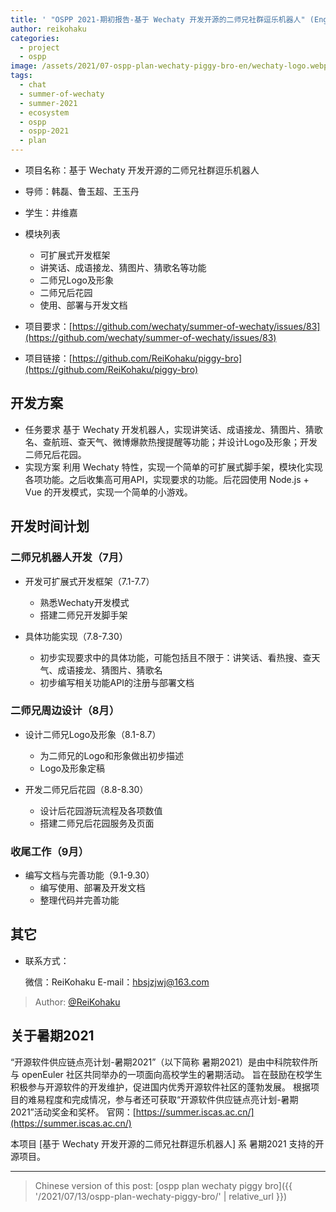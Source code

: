```yaml
---
title: ' "OSPP 2021-期初报告-基于 Wechaty 开发开源的二师兄社群逗乐机器人" (English translation WIP)'
author: reikohaku
categories:
  - project
  - ospp
image: /assets/2021/07-ospp-plan-wechaty-piggy-bro-en/wechaty-logo.webp
tags:
  - chat
  - summer-of-wechaty
  - summer-2021
  - ecosystem
  - ospp
  - ospp-2021
  - plan
---
```


* 项目名称：基于 Wechaty 开发开源的二师兄社群逗乐机器人
* 导师：韩磊、鲁玉超、王玉丹
* 学生：井维嘉
* 模块列表
  * 可扩展式开发框架
  * 讲笑话、成语接龙、猜图片、猜歌名等功能
  * 二师兄Logo及形象
  * 二师兄后花园
  * 使用、部署与开发文档
* 项目要求：[https://github.com/wechaty/summer-of-wechaty/issues/83](https://github.com/wechaty/summer-of-wechaty/issues/83)

* 项目链接：[https://github.com/ReiKohaku/piggy-bro](https://github.com/ReiKohaku/piggy-bro)

## 开发方案

* 任务要求
  基于 Wechaty 开发机器人，实现讲笑话、成语接龙、猜图片、猜歌名、查航班、查天气、微博爆款热搜提醒等功能；并设计Logo及形象；开发二师兄后花园。
* 实现方案
  利用 Wechaty 特性，实现一个简单的可扩展式脚手架，模块化实现各项功能。之后收集高可用API，实现要求的功能。后花园使用 Node.js + Vue 的开发模式，实现一个简单的小游戏。

## 开发时间计划

### 二师兄机器人开发（7月）

* 开发可扩展式开发框架（7.1-7.7）

  * 熟悉Wechaty开发模式
  * 搭建二师兄开发脚手架
  
* 具体功能实现（7.8-7.30）

  * 初步实现要求中的具体功能，可能包括且不限于：讲笑话、看热搜、查天气、成语接龙、猜图片、猜歌名
  * 初步编写相关功能API的注册与部署文档

### 二师兄周边设计（8月）

* 设计二师兄Logo及形象（8.1-8.7）
  * 为二师兄的Logo和形象做出初步描述
  * Logo及形象定稿
  
* 开发二师兄后花园（8.8-8.30）
  * 设计后花园游玩流程及各项数值
  * 搭建二师兄后花园服务及页面

### 收尾工作（9月）

* 编写文档与完善功能（9.1-9.30）
  * 编写使用、部署及开发文档
  * 整理代码并完善功能

## 其它

* 联系方式：
  
  微信：ReiKohaku
  E-mail：hbsjzjwj@163.com

> Author: [@ReiKohaku](https://github.com/ReiKohaku)

## 关于暑期2021

“开源软件供应链点亮计划-暑期2021”（以下简称 暑期2021）是由中科院软件所与 openEuler 社区共同举办的一项面向高校学生的暑期活动。
旨在鼓励在校学生积极参与开源软件的开发维护，促进国内优秀开源软件社区的蓬勃发展。
根据项目的难易程度和完成情况，参与者还可获取“开源软件供应链点亮计划-暑期2021”活动奖金和奖杯。
官网：[https://summer.iscas.ac.cn/](https://summer.iscas.ac.cn/)

本项目 [基于 Wechaty 开发开源的二师兄社群逗乐机器人] 系 暑期2021 支持的开源项目。

---

> Chinese version of this post: [ospp plan wechaty piggy bro]({{ '/2021/07/13/ospp-plan-wechaty-piggy-bro/' | relative_url }})
